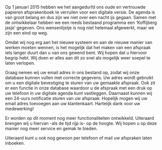 

Op 1 januari 2015 hebben we het aangedurfd ons oude en vertrouwde papieren afsprakenboek te verruilen voor een digitale versie. De agenda is van groot belang en dus zijn we niet over een nacht ijs gegaan. Samen met de ontwikkelaar hebben we een reeds bestaand programma een ‘Koffijberg jasje’ gegeven. Ons wensenlijstje is nog niet helemaal afgewerkt, maar we zijn een eind op weg.

Omdat wij nog erg aan het nieuwe systeem en aan de nieuwe manier van werken moeten wennen, is het mogelijk dat het maken van een afspraak iets langer duurt dan u van ons gewend bent. Wij hopen dat u hiervoor begrip hebt. Wij doen er alles aan dit zo snel als mogelijk weer soepel te laten verlopen.

Graag nemen wij uw email adres in ons bestand op, zodat wij onze database kunnen vullen met correcte gegevens. Uw adres wordt gebruikt om u een digitale bevestiging te sturen van uw gemaakte afspraak. Ook zit er een functie in onze database waardoor u de afspraak met een druk op uw telefoon in uw digitale agenda kunt vastleggen. Daarnaast kunnen wij een 24-uurs notificatie sturen van uw afspraak. Hopelijk mogen wij uw email adres toevoegen aan uw klantenkaart. Hartelijk dank voor uw medewerking!

Er worden op dit moment nog meer functionaliteiten ontwikkeld. Uiteraard brengen wij u hiervan -als de tijd rijp is- op de hoogte. Wij hopen u op deze manier nog meer service en gemak te bieden.&nbsp;

Uiteraard kunt u ook nog gewoon per telefoon of mail uw afspraken laten inboeken.&nbsp;